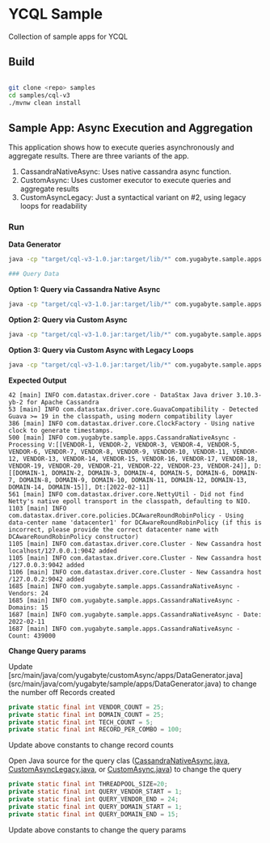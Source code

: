# YCQL Sample

Collection of sample apps for YCQL


## Build

```bash

git clone <repo> samples
cd samples/cql-v3
./mvnw clean install

```


## Sample App: Async Execution and Aggregation

This application shows how to execute queries asynchronously and aggregate results. There are
three variants of the app.
1. CassandraNativeAsync: Uses native cassandra async function.
2. CustomAsync: Uses customer executor to execute queries and aggregate results
3. CustomAsyncLegacy: Just a syntactical variant on #2, using legacy loops for readability

### Run

**Data Generator**

```bash
java -cp "target/cql-v3-1.0.jar:target/lib/*" com.yugabyte.sample.apps.DataGenerator

### Query Data

```
**Option 1: Query via Cassandra Native Async**

```bash
java -cp "target/cql-v3-1.0.jar:target/lib/*" com.yugabyte.sample.apps.CassandraNativeAsync

```


**Option 2: Query via Custom Async**

```bash
java -cp "target/cql-v3-1.0.jar:target/lib/*" com.yugabyte.sample.apps.CustomAsync

```

**Option 3: Query via Custom Async with Legacy Loops**

```bash
java -cp "target/cql-v3-1.0.jar:target/lib/*" com.yugabyte.sample.apps.CustomAsyncLegacy

```


**Expected Output**

```
42 [main] INFO com.datastax.driver.core - DataStax Java driver 3.10.3-yb-2 for Apache Cassandra
53 [main] INFO com.datastax.driver.core.GuavaCompatibility - Detected Guava >= 19 in the classpath, using modern compatibility layer
386 [main] INFO com.datastax.driver.core.ClockFactory - Using native clock to generate timestamps.
500 [main] INFO com.yugabyte.sample.apps.CassandraNativeAsync - Processing V:[[VENDOR-1, VENDOR-2, VENDOR-3, VENDOR-4, VENDOR-5, VENDOR-6, VENDOR-7, VENDOR-8, VENDOR-9, VENDOR-10, VENDOR-11, VENDOR-12, VENDOR-13, VENDOR-14, VENDOR-15, VENDOR-16, VENDOR-17, VENDOR-18, VENDOR-19, VENDOR-20, VENDOR-21, VENDOR-22, VENDOR-23, VENDOR-24]], D:[[DOMAIN-1, DOMAIN-2, DOMAIN-3, DOMAIN-4, DOMAIN-5, DOMAIN-6, DOMAIN-7, DOMAIN-8, DOMAIN-9, DOMAIN-10, DOMAIN-11, DOMAIN-12, DOMAIN-13, DOMAIN-14, DOMAIN-15]], Dt:[2022-02-11]
561 [main] INFO com.datastax.driver.core.NettyUtil - Did not find Netty's native epoll transport in the classpath, defaulting to NIO.
1103 [main] INFO com.datastax.driver.core.policies.DCAwareRoundRobinPolicy - Using data-center name 'datacenter1' for DCAwareRoundRobinPolicy (if this is incorrect, please provide the correct datacenter name with DCAwareRoundRobinPolicy constructor)
1105 [main] INFO com.datastax.driver.core.Cluster - New Cassandra host localhost/127.0.0.1:9042 added
1105 [main] INFO com.datastax.driver.core.Cluster - New Cassandra host /127.0.0.3:9042 added
1106 [main] INFO com.datastax.driver.core.Cluster - New Cassandra host /127.0.0.2:9042 added
1685 [main] INFO com.yugabyte.sample.apps.CassandraNativeAsync - Vendors: 24
1685 [main] INFO com.yugabyte.sample.apps.CassandraNativeAsync - Domains: 15
1687 [main] INFO com.yugabyte.sample.apps.CassandraNativeAsync - Date: 2022-02-11
1687 [main] INFO com.yugabyte.sample.apps.CassandraNativeAsync - Count: 439000

```

**Change Query params**

Update [src/main/java/com/yugabyte/customAsync/apps/DataGenerator.java]
(src/main/java/com/yugabyte/sample/apps/DataGenerator.java) to change the number off Records created


```java
private static final int VENDOR_COUNT = 25;
private static final int DOMAIN_COUNT = 25;
private static final int TECH_COUNT = 5;
private static final int RECORD_PER_COMBO = 100;
```

Update above constants to change record counts



Open Java source for the query clas ([CassandraNativeAsync.java], [CustomAsyncLegacy.java],
or [CustomAsync.java])
to change the query

```java
private static final int THREADPOOL_SIZE=20;
private static final int QUERY_VENDOR_START = 1;
private static final int QUERY_VENDOR_END = 24;
private static final int QUERY_DOMAIN_START = 1;
private static final int QUERY_DOMAIN_END = 15;

```
Update above constants to change the query params


[CassandraNativeAsync.java]: src/main/java/com/yugabyte/sample/apps/CassandraNativeAsync.java
[CustomAsync.java]: src/main/java/com/yugabyte/sample/apps/CustomAsync.java
[CustomAsyncLegacy.java]: src/main/java/com/yugabyte/sample/apps/CustomAsyncLegacy.java
